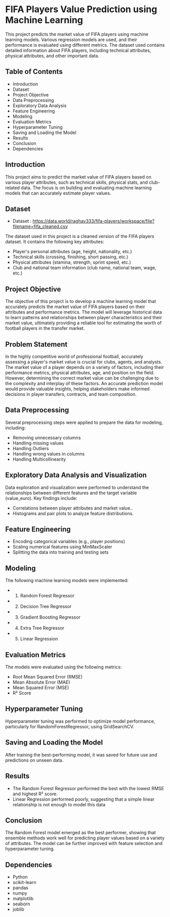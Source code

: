 # FIFA Players Value Prediction using Machine Learning

This project predicts the market value of FIFA players using machine learning models. Various regression models are used, and their performance is evaluated using different metrics. The dataset used contains detailed information about FIFA players, including technical attributes, physical attributes, and other important data.

## Table of Contents
- Introduction
- Dataset
- Project Objective
- Data Preprocessing
- Exploratory Data Analysis
- Feature Engineering
- Modeling
- Evaluation Metrics
- Hyperparameter Tuning
- Saving and Loading the Model
- Results
- Conclusion
- Dependencies

## Introduction

This project aims to predict the market value of FIFA players based on various player attributes, such as technical skills, physical stats, and club-related data. The focus is on building and evaluating machine learning models that can accurately estimate player values.

## Dataset

- Dataset : https://data.world/raghav333/fifa-players/workspace/file?filename=fifa_cleaned.csv

The dataset used in this project is a cleaned version of the FIFA players dataset. It contains the following key attributes:

- Player's personal attributes (age, height, nationality, etc.)
- Technical skills (crossing, finishing, short passing, etc.)
- Physical attributes (stamina, strength, sprint speed, etc.)
- Club and national team information (club name, national team, wage, etc.)

## Project Objective

The objective of this project is to develop a machine learning model that accurately predicts the market value of FIFA players based on their attributes and performance metrics. The model will leverage historical data to learn patterns and relationships between player characteristics and their market value, ultimately providing a reliable tool for estimating the worth of football players in the transfer market.

## Problem Statement

In the highly competitive world of professional football, accurately assessing a player's market value is crucial for clubs, agents, and analysts. The market value of a player depends on a variety of factors, including their performance metrics, physical attributes, age, and position on the field. However, determining the correct market value can be challenging due to the complexity and interplay of these factors. An accurate prediction model would provide valuable insights, helping stakeholders make informed decisions in player transfers, contracts, and team composition.

## Data Preprocessing
Several preprocessing steps were applied to prepare the data for modeling, including:

- Removing unnecessary columns
- Handling missing values
- Handling Outliers
- Handling wrong values in columns
- Handling Multicollinearity

## Exploratory Data Analysis and Visualization

Data exploration and visualization were performed to understand the relationships between different features and the target variable (value_euro). Key findings include:

- Correlations between player attributes and market value..
- Histograms and pair plots to analyze feature distributions.

## Feature Engineering

- Encoding categorical variables (e.g., player positions)
- Scaling numerical features using MinMaxScaler
- Splitting the data into training and testing sets

## Modeling

The following machine learning models were implemented:

- 1. Random Forest Regressor
- 2. Decision Tree Regressor
- 3. Gradient Boosting Regressor
- 4. Extra Tree Regressor
- 5. Linear Regression
 
## Evaluation Metrics

The models were evaluated using the following metrics:

- Root Mean Squared Error (RMSE)
- Mean Absolute Error (MAE)
- Mean Squared Error (MSE)
- R² Score

## Hyperparameter Tuning
Hyperparameter tuning was performed to optimize model performance, particularly for RandomForestRegressor, using GridSearchCV.

## Saving and Loading the Model

After training the best-performing model, it was saved for future use and predictions on unseen data.

## Results

- The Random Forest Regressor performed the best with the lowest RMSE and highest R² score.
- Linear Regression performed poorly, suggesting that a simple linear relationship is not enough to model this data

## Conclusion

The Random Forest model emerged as the best performer, showing that ensemble methods work well for predicting player values based on a variety of attributes. The model can be further improved with feature selection and hyperparameter tuning.

## Dependencies

- Python 
- scikit-learn
- pandas
- numpy
- matplotlib
- seaborn
- joblib
